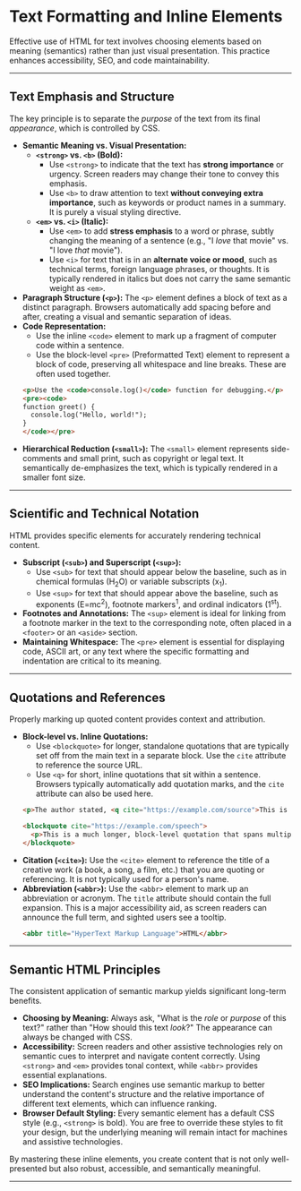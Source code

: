 # Text Formatting and Inline Elements

Effective use of HTML for text involves choosing elements based on meaning (semantics) rather than just visual presentation. This practice enhances accessibility, SEO, and code maintainability.

---

## Text Emphasis and Structure

The key principle is to separate the *purpose* of the text from its final *appearance*, which is controlled by CSS.

* **Semantic Meaning vs. Visual Presentation:**
    * **`<strong>` vs. `<b>` (Bold):**
        * Use `<strong>` to indicate that the text has **strong importance** or urgency. Screen readers may change their tone to convey this emphasis.
        * Use `<b>` to draw attention to text **without conveying extra importance**, such as keywords or product names in a summary. It is purely a visual styling directive.
    * **`<em>` vs. `<i>` (Italic):**
        * Use `<em>` to add **stress emphasis** to a word or phrase, subtly changing the meaning of a sentence (e.g., "I *love* that movie" vs. "I love *that* movie").
        * Use `<i>` for text that is in an **alternate voice or mood**, such as technical terms, foreign language phrases, or thoughts. It is typically rendered in italics but does not carry the same semantic weight as `<em>`.
* **Paragraph Structure (`<p>`):** The `<p>` element defines a block of text as a distinct paragraph. Browsers automatically add spacing before and after, creating a visual and semantic separation of ideas.
* **Code Representation:**
    * Use the inline `<code>` element to mark up a fragment of computer code within a sentence.
    * Use the block-level `<pre>` (Preformatted Text) element to represent a block of code, preserving all whitespace and line breaks. These are often used together.
    ```html
    <p>Use the <code>console.log()</code> function for debugging.</p>
    <pre><code>
    function greet() {
      console.log("Hello, world!");
    }
    </code></pre>
    ```
* **Hierarchical Reduction (`<small>`):** The `<small>` element represents side-comments and small print, such as copyright or legal text. It semantically de-emphasizes the text, which is typically rendered in a smaller font size.

---

## Scientific and Technical Notation

HTML provides specific elements for accurately rendering technical content.

* **Subscript (`<sub>`) and Superscript (`<sup>`):**
    * Use `<sub>` for text that should appear below the baseline, such as in chemical formulas (H<sub>2</sub>O) or variable subscripts (x<sub>1</sub>).
    * Use `<sup>` for text that should appear above the baseline, such as exponents (E=mc<sup>2</sup>), footnote markers<sup>1</sup>, and ordinal indicators (1<sup>st</sup>).
* **Footnotes and Annotations:** The `<sup>` element is ideal for linking from a footnote marker in the text to the corresponding note, often placed in a `<footer>` or an `<aside>` section.
* **Maintaining Whitespace:** The `<pre>` element is essential for displaying code, ASCII art, or any text where the specific formatting and indentation are critical to its meaning.

---

## Quotations and References

Properly marking up quoted content provides context and attribution.

* **Block-level vs. Inline Quotations:**
    * Use `<blockquote>` for longer, standalone quotations that are typically set off from the main text in a separate block. Use the `cite` attribute to reference the source URL.
    * Use `<q>` for short, inline quotations that sit within a sentence. Browsers typically automatically add quotation marks, and the `cite` attribute can also be used here.
    ```html
    <p>The author stated, <q cite="https://example.com/source">This is an inline quote.</q></p>
    
    <blockquote cite="https://example.com/speech">
      <p>This is a much longer, block-level quotation that spans multiple lines.</p>
    </blockquote>
    ```
* **Citation (`<cite>`):** Use the `<cite>` element to reference the title of a creative work (a book, a song, a film, etc.) that you are quoting or referencing. It is not typically used for a person's name.
* **Abbreviation (`<abbr>`):** Use the `<abbr>` element to mark up an abbreviation or acronym. The `title` attribute should contain the full expansion. This is a major accessibility aid, as screen readers can announce the full term, and sighted users see a tooltip.
    ```html
    <abbr title="HyperText Markup Language">HTML</abbr>
    ```

---

## Semantic HTML Principles

The consistent application of semantic markup yields significant long-term benefits.

* **Choosing by Meaning:** Always ask, "What is the *role* or *purpose* of this text?" rather than "How should this text *look*?" The appearance can always be changed with CSS.
* **Accessibility:** Screen readers and other assistive technologies rely on semantic cues to interpret and navigate content correctly. Using `<strong>` and `<em>` provides tonal context, while `<abbr>` provides essential explanations.
* **SEO Implications:** Search engines use semantic markup to better understand the content's structure and the relative importance of different text elements, which can influence ranking.
* **Browser Default Styling:** Every semantic element has a default CSS style (e.g., `<strong>` is bold). You are free to override these styles to fit your design, but the underlying meaning will remain intact for machines and assistive technologies.

By mastering these inline elements, you create content that is not only well-presented but also robust, accessible, and semantically meaningful.

---
